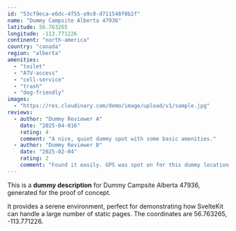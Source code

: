 ```yaml
---
id: "53cf9eca-e6dc-4f55-a9c8-d711548f0b2f"
name: "Dummy Campsite Alberta 47936"
latitude: 56.763265
longitude: -113.771226
continent: "north-america"
country: "canada"
region: "alberta"
amenities:
  - "toilet"
  - "ATV-access"
  - "cell-service"
  - "trash"
  - "dog-friendly"
images:
  - "https://res.cloudinary.com/demo/image/upload/v1/sample.jpg"
reviews:
  - author: "Dummy Reviewer A"
    date: "2025-04-016"
    rating: 4
    comment: "A nice, quiet dummy spot with some basic amenities."
  - author: "Dummy Reviewer B"
    date: "2025-02-04"
    rating: 2
    comment: "Found it easily. GPS was spot on for this dummy location."
---
```


This is a **dummy description** for Dummy Campsite Alberta 47936, generated for the proof of concept.

It provides a serene environment, perfect for demonstrating how SvelteKit can handle a large number of static pages. The coordinates are 56.763265, -113.771226.
